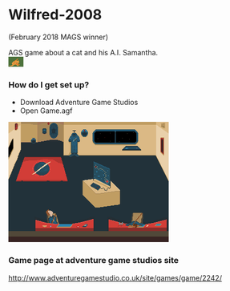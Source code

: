 # Wilfred-2008 #   
(February 2018 MAGS winner)   
   
AGS game about a cat and his A.I. Samantha.   
![Wilfred](wilfred.png)
   
### How do I get set up? ###
* Download Adventure Game Studios   
* Open Game.agf
   
![The ship](ship.png)
   
### Game page at adventure game studios site ###   
http://www.adventuregamestudio.co.uk/site/games/game/2242/